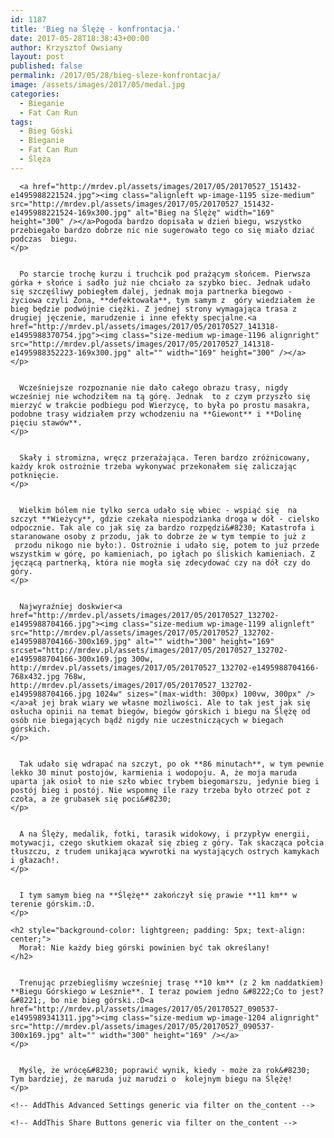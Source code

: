 ```yaml
---
id: 1187
title: 'Bieg na Ślężę - konfrontacja.'
date: 2017-05-28T18:38:43+00:00
author: Krzysztof Owsiany
layout: post
published: false
permalink: /2017/05/28/bieg-sleze-konfrontacja/
image: /assets/images/2017/05/medal.jpg
categories:
  - Bieganie
  - Fat Can Run
tags:
  - Bieg Góski
  - Bieganie
  - Fat Can Run
  - Ślęża
---
```

<div id="dslc-theme-content">
  <div id="dslc-theme-content-inner">

      <a href="http://mrdev.pl/assets/images/2017/05/20170527_151432-e1495988221524.jpg"><img class="alignleft wp-image-1195 size-medium" src="http://mrdev.pl/assets/images/2017/05/20170527_151432-e1495988221524-169x300.jpg" alt="Bieg na Ślężę" width="169" height="300" /></a>Pogoda bardzo dopisała w dzień biegu, wszystko przebiegało bardzo dobrze nic nie sugerowało tego co się miało dziać podczas  biegu.
    </p>
    

      Po starcie trochę kurzu i truchcik pod prażącym słońcem. Pierwsza górka + słońce i sadło już nie chciało za szybko biec. Jednak udało się szczęśliwy pobiegłem dalej, jednak moja partnerka biegowo - życiowa czyli Żona, **defektowała**, tym samym z  góry wiedziałem że bieg będzie podwójnie ciężki. Z jednej strony wymagająca trasa z drugiej jęczenie, marudzenie i inne efekty specjalne.<a href="http://mrdev.pl/assets/images/2017/05/20170527_141318-e1495988370754.jpg"><img class="size-medium wp-image-1196 alignright" src="http://mrdev.pl/assets/images/2017/05/20170527_141318-e1495988352223-169x300.jpg" alt="" width="169" height="300" /></a>
    </p>
    

      Wcześniejsze rozpoznanie nie dało całego obrazu trasy, nigdy wcześniej nie wchodziłem na tą górę. Jednak  to z czym przyszło się mierzyć w trakcie podbiegu pod Wierzycę, to była po prostu masakra, podobne trasy widziałem przy wchodzeniu na **Giewont** i **Dolinę pięciu stawów**.
    </p>
    

      Skały i stromizna, wręcz przerażająca. Teren bardzo zróżnicowany, każdy krok ostrożnie trzeba wykonywać przekonałem się zaliczając potknięcie.
    </p>
    

      Wielkim bólem nie tylko serca udało się wbiec - wspiąć się  na szczyt **Wieżycy**, gdzie czekała niespodzianka droga w dół - cielsko odpocznie. Tak ale co jak się za bardzo rozpędzi&#8230; Katastrofa i staranowane osoby z przodu, jak to dobrze że w tym tempie to już z  przodu nikogo nie było:). Ostrożnie i udało się, potem to już przede wszystkim w górę, po kamieniach, po igłach po śliskich kamieniach. Z jęczącą partnerką, która nie mogła się zdecydować czy na dół czy do góry.
    </p>
    

      Najwyraźniej doskwier<a href="http://mrdev.pl/assets/images/2017/05/20170527_132702-e1495988704166.jpg"><img class="size-medium wp-image-1199 alignleft" src="http://mrdev.pl/assets/images/2017/05/20170527_132702-e1495988704166-300x169.jpg" alt="" width="300" height="169" srcset="http://mrdev.pl/assets/images/2017/05/20170527_132702-e1495988704166-300x169.jpg 300w, http://mrdev.pl/assets/images/2017/05/20170527_132702-e1495988704166-768x432.jpg 768w, http://mrdev.pl/assets/images/2017/05/20170527_132702-e1495988704166.jpg 1024w" sizes="(max-width: 300px) 100vw, 300px" /></a>ał jej brak wiary we własne możliwości. Ale to tak jest jak się osłucha opinii na temat biegów, biegów górskich i biegu na Ślężę od osób nie biegających bądź nigdy nie uczestniczących w biegach górskich.
    </p>
    

      Tak udało się wdrapać na szczyt, po ok **86 minutach**, w tym pewnie lekko 30 minut postojów, karmienia i wodopoju. A, że moja maruda uparta jak osioł to nie szło wbiec trybem biegomarszu, jedynie bieg i postój bieg i postój. Nie wspomnę ile razy trzeba było otrzeć pot z czoła, a że grubasek się poci&#8230;
    </p>
    

      A na Ślęży, medalik, fotki, tarasik widokowy, i przypływ energii, motywacji, czego skutkiem okazał się zbieg z góry. Tak skacząca połcia tłuszczu, z trudem unikająca wywrotki na wystających ostrych kamykach i głazach!.
    </p>
    

      I tym samym bieg na **Ślężę** zakończył się prawie **11 km** w terenie górskim.:D.
    </p>
    
    <h2 style="background-color: lightgreen; padding: 5px; text-align: center;">
      Morał: Nie każdy bieg górski powinien być tak określany!
    </h2>
    

      Trenując przebiegliśmy wcześniej trasę **10 km** (z 2 km naddatkiem) **Biegu Górskiego w Lesznie**. I teraz powiem jedno &#8222;Co to jest?&#8221;, bo nie bieg górski.:D<a href="http://mrdev.pl/assets/images/2017/05/20170527_090537-e1495989341311.jpg"><img class="size-medium wp-image-1204 alignright" src="http://mrdev.pl/assets/images/2017/05/20170527_090537-300x169.jpg" alt="" width="300" height="169" /></a>
    </p>
    

      Myślę, że wrócę&#8230; poprawić wynik, kiedy - może za rok&#8230; Tym bardziej, że maruda już marudzi o  kolejnym biegu na Ślężę!
    </p>
    
    <!-- AddThis Advanced Settings generic via filter on the_content -->
    
    <!-- AddThis Share Buttons generic via filter on the_content -->
  </div>
</div>
